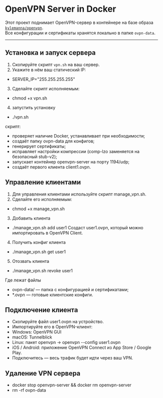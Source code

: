 # OpenVPN Server in Docker

Этот проект поднимает OpenVPN-сервер в контейнере на базе образа [`kylemanna/openvpn`](https://hub.docker.com/r/kylemanna/openvpn).  
Все конфигурации и сертификаты хранятся локально в папке `ovpn-data`.

---

## Установка и запуск сервера

1. Скопируйте скрипт `vpn.sh` на ваш сервер.
2. Укажите в нём ваш статический IP:
- SERVER_IP="255.255.255.255"
3. Сделайте скрипт исполняемым:
- chmod +x vpn.sh
4. запустить установку
- ./vpn.sh

скрипт:
- проверяет наличие Docker, устанавливает при необходимости;
- создаёт папку ovpn-data для конфигов;
- генерирует сертификаты;
- исправляет настройки компрессии (comp-lzo заменяется на безопасный stub-v2);
- запускает контейнер openvpn-server на порту 1194/udp;
- создаёт первого клиента client1.ovpn.


## Управление клиентами

1. Для управления клиентами используйте скрипт manage_vpn.sh.
2. Сделайте его исполняемым:
- chmod +x manage_vpn.sh

3. Добавить клиента
- ./manage_vpn.sh add user1
Создаст user1.ovpn, который можно импортировать в OpenVPN Client.

4. Получить конфиг клиента
- ./manage_vpn.sh get user1

5. Отозвать клиента
- ./manage_vpn.sh revoke user1

Где лежат файлы
- ovpn-data/ — папка с конфигурацией и сертификатами;
- *.ovpn — готовые клиентские конфиги.

## Подключение клиента

- Скопируйте файл user1.ovpn на устройство.
- Импортируйте его в OpenVPN-клиент:
- Windows: OpenVPN GUI
- macOS: Tunnelblick
- Linux: пакет openvpn → openvpn --config user1.ovpn
- iOS / Android: приложение OpenVPN Connect из App Store / Google Play.
- Подключитесь — весь трафик будет идти через ваш VPN.

## Удаление VPN сервера
- docker stop openvpn-server && docker rm openvpn-server
- rm -rf ovpn-data